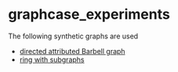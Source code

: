 # graphcase_experiments

The following synthetic graphs are used

- [directed attributed Barbell graph](barbellgraphs/barbell.md)
- [ring with subgraphs](ring_graph/ring.md)

